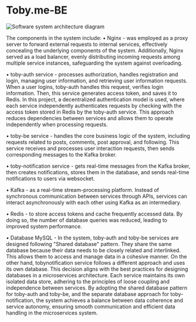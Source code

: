 ﻿# Toby.me-BE
![Software system architecture diagram](https://drive.google.com/drive/my-drive)


The components in the system include:
• Nginx - was employed as a proxy server to forward external requests to internal services, effectively concealing the underlying components of the system. Additionally, Nginx served as a load balancer, evenly distributing incoming requests among multiple service instances, safeguarding the system against overloading.

• toby-auth service - processes authorization, handles registration and login, managing user information, and retrieving user information requests. When a user logins, toby-auth handles this request, verifies login information. Then, this service generates access token, and saves it to Redis. In this project, a decentralized authentication model is used, where each service independently authenticates requests by checking with the access token stored in Redis by the toby-auth service. This approach reduces dependencies between services and allows them to operate independently when processing requests.

• toby-be service - handles the core business logic of the system, including requests related to posts, comments, post approval, and following. This service receives and processes user interaction requests, then sends corresponding
messages to the Kafka broker.

• toby-notification service - gets real-time messages from the Kafka broker, then creates notifications, stores them in the database, and sends real-time notifications to users via websocket.

• Kafka - as a real-time stream-processing platform. Instead of synchronous communication between services through APIs, services can interact asynchronously with each other using Kafka as an intermediary.

• Redis - to store access tokens and cache frequently accessed data. By doing so, the number of database queries was reduced, leading to improved system performance.

• Database MySQL - In the system, toby-auth and toby-be services are designed following "Shared database" pattern. They share the same database because their data needs to be closely related and interlinked. This allows them to access and manage data in a cohesive manner. On the other hand, tobynotification service follows a different approach and uses its own database. This decision aligns with the best practices for designing databases in a microservices architecture. Each service maintains its own isolated data store, adhering to the principles of loose coupling and independence between services. By adopting the shared database pattern for toby-auth and toby-be, and the separate database approach for toby-notification, the system achieves a balance between data coherence and service autonomy, ensuring smooth communication and efficient data handling in the microservices system.
